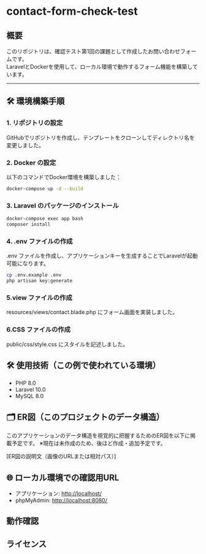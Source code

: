 # contact-form-check-test

## 概要　
このリポジトリは、確認テスト第1回の課題として作成したお問い合わせフォームです。  
LaravelとDockerを使用して、ローカル環境で動作するフォーム機能を構築しています。

---

## 🛠️ 環境構築手順

### 1. リポジトリの設定
GitHubでリポジトリを作成し、テンプレートをクローンしてディレクトリ名を変更しました。

### 2. Docker の設定
以下のコマンドでDocker環境を構築しました：
```bash
docker-compose up -d --build
```

### 3. Laravel のパッケージのインストール
```bash
docker-compose exec app bash
composer install
```

### 4. .env ファイルの作成
.env ファイルを作成し、アプリケーションキーを生成することでLaravelが起動可能になります。
```bash
cp .env.example .env
php artisan key:generate
```

### 5.view ファイルの作成
resources/views/contact.blade.php にフォーム画面を実装しました。

### 6.CSS ファイルの作成
public/css/style.css にスタイルを記述しました。

## 🛠 使用技術（この例で使われている環境）
- PHP 8.0
- Laravel 10.0
- MySQL 8.0

## 🗂 ER図（このプロジェクトのデータ構造）
このアプリケーションのデータ構造を視覚的に把握するためのER図を以下に掲載予定です。
※現在は未作成のため、後ほど作成・追加予定です。

[ER図の説明文（画像のURLまたは相対パス）]

## 🌐 ローカル環境での確認用URL
- アプリケーション: [http://localhost/](http://localhost/)
- phpMyAdmin: [http://localhost:8080/](http://localhost:8080/)

## 動作確認

## ライセンス
